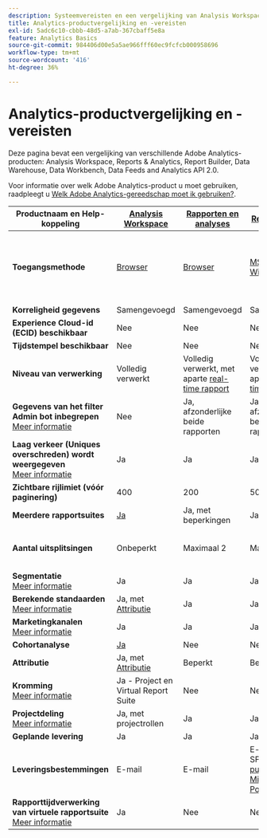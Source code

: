 ```yaml
---
description: Systeemvereisten en een vergelijking van Analysis Workspace, Reports & Analytics, Report Builder, Data Warehouse en Data Workbench
title: Analytics-productvergelijking en -vereisten
exl-id: 5adc6c10-cbbb-48d5-a7ab-367cbaff5e8a
feature: Analytics Basics
source-git-commit: 984406d00e5a5ae966fff60ec9fcfcb000958696
workflow-type: tm+mt
source-wordcount: '416'
ht-degree: 36%

---
```


# Analytics-productvergelijking en -vereisten

Deze pagina bevat een vergelijking van verschillende Adobe Analytics-producten: Analysis Workspace, Reports &amp; Analytics, Report Builder, Data Warehouse, Data Workbench, Data Feeds and Analytics API 2.0.

Voor informatie over welk Adobe Analytics-product u moet gebruiken, raadpleegt u [Welk Adobe Analytics-gereedschap moet ik gebruiken?](/help/analyze/get-started/which-analytics-tool.md).

| Productnaam en Help-koppeling | [Analysis Workspace](/help/analyze/analysis-workspace/home.md) | [Rapporten en analyses](/help/analyze/reports-analytics/getting-started.md) | [Report Builder](/help/analyze/report-builder/home.md) | [Data Warehouse](/help/export/data-warehouse/data-warehouse.md) | [Data Workbench](https://experienceleague.adobe.com/docs/data-workbench/using/home.html) | [Gegevensfeeds](/help/export/analytics-data-feed/data-feed-overview.md) | [Analyse API 2.0](https://www.adobe.io/apis/experiencecloud/analytics/docs.html) |
|---|---|---|---|---|---|---|---|
| **Toegangsmethode** | [Browser](/help/analyze/get-started/sys-reqs.md) | [Browser](/help/analyze/get-started/sys-reqs.md) | [MS Excel voor Windows](/help/analyze/report-builder/setup/system-requirements.md) | Opstelling door browser. [Meer informatie](/help/analyze/get-started/sys-reqs.md) | [Windows 64-bits](https://experienceleague.adobe.com/docs/data-workbench/using/install/c-data-workbench-client-install.html) | Opstelling door browser. [Meer informatie](/help/export/analytics-data-feed/data-feed-overview.md) | RESTful API-gereedschappen. Aanmelden met Adobe Developer-referenties. [Meer informatie](https://developer.adobe.com/analytics-apis/docs/2.0/) |
| **Korreligheid gegevens** | Samengevoegd | Samengevoegd | Samengevoegd | Samengevoegd | Actief | Actief | Samengevoegd |
| **Experience Cloud-id (ECID) beschikbaar** | Nee | Nee | Nee | Ja | Ja | Ja | Nee |
| **Tijdstempel beschikbaar** | Nee | Nee | Nee | Nee | Ja | Ja | Nee |
| **Niveau van verwerking** | Volledig verwerkt | Volledig verwerkt, met aparte [real-time rapport](/help/admin/admin/c-manage-report-suites/c-edit-report-suites/realtime/realtime.md) | Volledig verwerkt, met aparte [real-time rapport](/help/admin/admin/c-manage-report-suites/c-edit-report-suites/realtime/realtime.md) | Volledig verwerkt | Volledig verwerkt | Volledig verwerkt | Volledig verwerkt |
| **Gegevens van het filter Admin bot inbegrepen** <br> [Meer informatie](/help/admin/admin/c-manage-report-suites/c-edit-report-suites/general/bot-removal/bot-removal.md) | Nee | Ja, afzonderlijke beide rapporten | Ja, afzonderlijke beide rapporten | Nee | Nee | Nee | Nee |
| **Laag verkeer (Uniques overschreden) wordt weergegeven** <br> [Meer informatie](/help/technotes/low-traffic.md) | Ja | Ja | Ja | Nee | Nee | Nee | Ja |
| **Zichtbare rijlimiet (vóór paginering)** | 400 | 200 | 50000 | Onbeperkt | Onbeperkt | Onbeperkt | 50000 |
| **Meerdere rapportsuites** | [Ja](/help/analyze/analysis-workspace/build-workspace-project/multiple-report-suites.md) | Ja, met beperkingen | Ja | Nee | Ja | Nee | Ja |
| **Aantal uitsplitsingen** | Onbeperkt | Maximaal 2 | Maximaal 2 | Onbeperkt | Onbeperkt | Onbeperkt | Onbeperkt, uitvoeren op meerdere query&#39;s |
| **Segmentatie** <br> [Meer informatie](/help/components/segmentation/segmentation-workflow/seg-workflow.md) | Ja | Ja | Ja | Ja, met [beperkingen](/help/components/segmentation/seg-reference/seg-compatibility.md) | Ja | Nee | Ja |
| **Berekende standaarden** <br> [Meer informatie](/help/components/c-calcmetrics/cm-overview.md) | Ja, met [Attributie](/help/analyze/analysis-workspace/attribution/overview.md) | Ja | Ja | Nee | Ja | Nee | Ja, met [Attributie](/help/analyze/analysis-workspace/attribution/overview.md) |
| **Marketingkanalen** <br> [Meer informatie](/help/components/c-marketing-channels/c-getting-started-mchannel.md) | Ja | Ja | Ja | Ja | Ja | Ja - [va_finder, va_near](/help/export/analytics-data-feed/c-df-contents/datafeeds-reference.md) | Ja |
| **Cohortanalyse** | [Ja](/help/analyze/analysis-workspace/visualizations/cohort-table/cohort-analysis.md) | Nee | Nee | Nee | Ja | Nee | Nee |
| **Attributie** | Ja, met [Attributie](/help/analyze/analysis-workspace/attribution/overview.md) | Beperkt | Beperkt | Nee | Ja | Nee | Ja, met [Attributie](/help/analyze/analysis-workspace/attribution/overview.md) |
| **Kromming** <br> [Meer informatie](/help/analyze/analysis-workspace/curate-share/curate.md) | Ja - Project en Virtual Report Suite | Nee | Nee | Nee | Nee | Nee | Ja - alleen Virtual Report Suite |
| **Projectdeling** <br> [Meer informatie](/help/analyze/analysis-workspace/curate-share/share-projects.md) | Ja, met projectrollen | Ja | Ja | Nee | Ja | Nee | Nee |
| **Geplande levering** | Ja | Ja | Ja | Ja | Nee | Ja | Nee |
| **Leveringsbestemmingen** | E-mail | E-mail | E-mail, FTP, SFTP [publiceren naar Microsoft PowerBI](/help/analyze/report-builder/c-publish-power-bi/power-bi.md) | Amazon S3, Google Cloud Platform, Azure SAS, Azure RBAC en Email | - | Amazon S3, Azure RBAC, Azure SAS en Google Cloud Platform | - |
| **Rapporttijdverwerking van virtuele rapportsuite** <br> [Meer informatie](/help/components/vrs/vrs-report-time-processing.md) | Ja | Nee | Nee | Nee | Nee | Nee | Ja |
